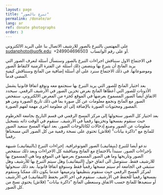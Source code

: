 ```yaml
---
layout: page
title: "تبرع بالصور"
permalink: /donate/ar
lang: ar
ref: donate photographs
order: 3
---
```

على المهتمين بالتبرع بالصور للارشيف الاتصال بنا على البريد الالكتروني <sudanphoto@uofk.edu> ‬ أو على رقم الواتساب ‏‪+249904696503  ‬.

في الاجتماع الاول سنناقش اجراءات التبرع بالصور وسنسأل أسئلة لنعرف الصور التي يريد المانح أن يتبرع بها ويتضمن ذلك أسئلة عن الفترة الزمنية لالتقاط الصور وموضوعاتها. في ذلك الاجتماع
سنرد على أي أسئلة إضافية من المانح وسنناقش كيفية المضى قدماً.

بعد اختيار المانح للصور التي يريد التبرع بها سنجتمع معه ونوقع اتفاقا قانونيا يشمل الأذونات للصور التي أعطاها المانح بغرض تخزين الصور في الأرشيف الرقمي. سيحدد الاتفاق أيضاً الصور المسموح بعرضها في الموقع كجزء من المعرض الالكتروني. سنفحص الصور مع المانح ونجمع معلومات عن كل صورة بما في ذلك تاريخ الصورة ومن هو المصور ومحتويات الصورة بالإضافة إلى أي معلومة اخرى مهمة لفهم الصورة.

بعد اختيار كل الصور سنحولها إلى مركز المسح الرقمي في قسم التاريخ بجامعة الخرطوم حيث سنقوم بمسحها وتخزينها رقمياً في الارشيف. سنقوم في الوقت ذاته بتسجيل معلومات عن الصور وصنع إدخالات لكاتالوجات الصور. بعد انتهاء المسح سنعيد الصور للمانح مع “ذاكرة بيانات” (فلاش) تحتوي على نسخة رقمية من كل الصور التي مسحناها رقمياً.

ندعو أيضا للتبرع (بنيقاتيف) الصور الفوتوغرافية. إجراءات التبرع (بالنيقاتيف) شبيهة بإجراءات الصور. سنبدأ بالاجتماع مع المانح ومناقشة كل الاجراءات وبعد ذلك سنفحص الصور وتاريخها وما هي الصور المسموح بعرضها في الموقع وما هي المسموح بها للارشيف فقط. سنتوصل الى اتفاق حول (النيقاتيف) وهل سيتم التبرع بها للأرشيف وهل ستبقي في الجامعة أم سيتم مسحها رقمياً فقط وسنوقع اتفاقا قانونيا. بعد ذلك سنحولها لمركز المسح الرقمي حيث سنقوم بتنظيفها وترميمها عندما يكون ذلك ممكنا وسنقوم بمسحها رقمياً للحفظ في الأرشيف. سنقوم في اخر الامر بحفظ (النيقاتيف) في الأرشيف أو سنعيدها للمانح حسب الاتفاق وسنعطي المانح “ذاكرة بيانات” (فلاش) يحتوي نسخ من كل الصور.
